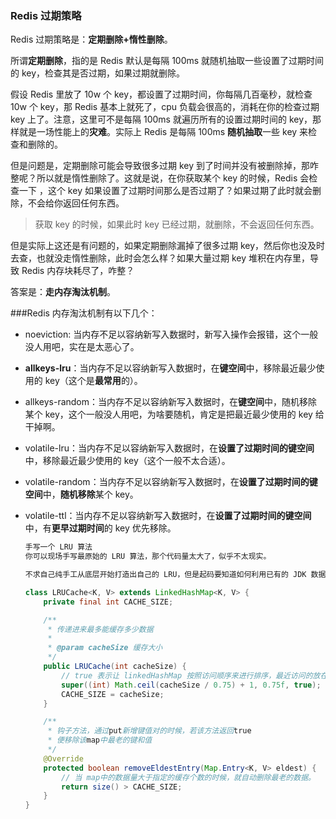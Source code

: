 ### Redis 过期策略

Redis 过期策略是：**定期删除+惰性删除**。

所谓**定期删除**，指的是 Redis 默认是每隔 100ms 就随机抽取一些设置了过期时间的 key，检查其是否过期，如果过期就删除。

假设 Redis 里放了 10w 个 key，都设置了过期时间，你每隔几百毫秒，就检查 10w 个 key，那 Redis 基本上就死了，cpu 负载会很高的，消耗在你的检查过期 key 上了。注意，这里可不是每隔 100ms 就遍历所有的设置过期时间的 key，那样就是一场性能上的**灾难**。实际上 Redis 是每隔 100ms **随机抽取**一些 key 来检查和删除的。

但是问题是，定期删除可能会导致很多过期 key 到了时间并没有被删除掉，那咋整呢？所以就是惰性删除了。这就是说，在你获取某个 key 的时候，Redis 会检查一下 ，这个 key 如果设置了过期时间那么是否过期了？如果过期了此时就会删除，不会给你返回任何东西。

> 获取 key 的时候，如果此时 key 已经过期，就删除，不会返回任何东西。

但是实际上这还是有问题的，如果定期删除漏掉了很多过期 key，然后你也没及时去查，也就没走惰性删除，此时会怎么样？如果大量过期 key 堆积在内存里，导致 Redis 内存块耗尽了，咋整？

答案是：**走内存淘汰机制**。

###Redis 内存淘汰机制有以下几个：

- noeviction: 当内存不足以容纳新写入数据时，新写入操作会报错，这个一般没人用吧，实在是太恶心了。

- **allkeys-lru**：当内存不足以容纳新写入数据时，在**键空间**中，移除最近最少使用的 key（这个是**最常用**的）。

- allkeys-random：当内存不足以容纳新写入数据时，在**键空间**中，随机移除某个 key，这个一般没人用吧，为啥要随机，肯定是把最近最少使用的 key 给干掉啊。

- volatile-lru：当内存不足以容纳新写入数据时，在**设置了过期时间的键空间**中，移除最近最少使用的 key（这个一般不太合适）。

- volatile-random：当内存不足以容纳新写入数据时，在**设置了过期时间的键空间**中，**随机移除**某个 key。

- volatile-ttl：当内存不足以容纳新写入数据时，在**设置了过期时间的键空间**中，有**更早过期时间**的 key 优先移除。

  ```java
  手写一个 LRU 算法
  你可以现场手写最原始的 LRU 算法，那个代码量太大了，似乎不太现实。
  
  不求自己纯手工从底层开始打造出自己的 LRU，但是起码要知道如何利用已有的 JDK 数据结构实现一个 Java 版的 LRU。
  
  class LRUCache<K, V> extends LinkedHashMap<K, V> {
      private final int CACHE_SIZE;
  
      /**
       * 传递进来最多能缓存多少数据
       *
       * @param cacheSize 缓存大小
       */
      public LRUCache(int cacheSize) {
          // true 表示让 linkedHashMap 按照访问顺序来进行排序，最近访问的放在头部，最老访问的放在尾部。
          super((int) Math.ceil(cacheSize / 0.75) + 1, 0.75f, true);
          CACHE_SIZE = cacheSize;
      }
  
      /**
       * 钩子方法，通过put新增键值对的时候，若该方法返回true
       * 便移除该map中最老的键和值
       */
      @Override
      protected boolean removeEldestEntry(Map.Entry<K, V> eldest) {
          // 当 map中的数据量大于指定的缓存个数的时候，就自动删除最老的数据。
          return size() > CACHE_SIZE;
      }
  }
  ```

  